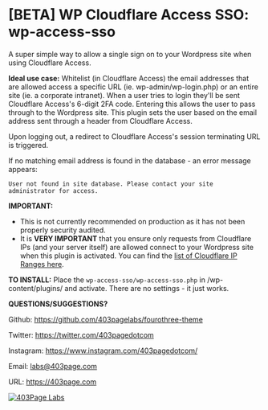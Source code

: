 # [BETA] WP Cloudflare Access SSO: wp-access-sso
A super simple way to allow a single sign on to your Wordpress site when using Cloudflare Access.

**Ideal use case:**
Whitelist (in Cloudflare Access) the email addresses that are allowed access a specific URL (ie. wp-admin/wp-login.php) or an entire site (ie. a corporate intranet). When a user tries to login they'll be sent Cloudflare Access's 6-digit 2FA code. Entering this allows the user to pass through to the Wordpress site.
This plugin sets the user based on the email address sent through a header from Cloudflare Access. 

Upon logging out, a redirect to Cloudflare Access's session terminating URL is triggered.

If no matching email address is found in the database - an error message appears:

```
User not found in site database. Please contact your site administrator for access.
```

**IMPORTANT:**
 - This is not currently recommended on production as it has not been properly security audited.
 - It is **VERY IMPORTANT** that you ensure only requests from Cloudflare IPs (and your server itself) are allowed connect to your Wordpress site when this plugin is activated. You can find the [list of Cloudflare IP Ranges here](https://www.cloudflare.com/en-gb/ips/).

**TO INSTALL:**
Place the `wp-access-sso/wp-access-sso.php` in /wp-content/plugins/ and activate.
There are no settings - it just works.

**QUESTIONS/SUGGESTIONS?**

Github: https://github.com/403pagelabs/fourothree-theme

Twitter: https://twitter.com/403pagedotcom

Instagram: https://www.instagram.com/403pagedotcom/

Email: labs@403page.com

URL: https://403page.com


[![403Page Labs](https://403.ie/wp-content/uploads/2020/11/cropped-New-Project-1-3.png)](https://403page.com)
